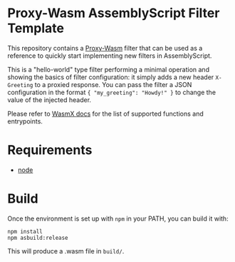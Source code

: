 Proxy-Wasm AssemblyScript Filter Template
===============================

This repository contains a [Proxy-Wasm](https://github.com/proxy-wasm/spec)
filter that can be used as a reference to quickly start implementing new
filters in AssemblyScript.

This is a "hello-world" type filter performing a minimal operation and showing
the basics of filter configuration: it simply adds a new header `X-Greeting`
to a proxied response. You can pass the filter a JSON configuration in the
format `{ "my_greeting": "Howdy!" }` to change the value of the injected
header.

Please refer to [WasmX
docs](https://github.com/Kong/ngx_wasm_module/blob/main/docs/PROXY_WASM.md#supported-entrypoints)
for the list of supported functions and entrypoints.

Requirements
============

* [node](https://nodejs.org)

Build
=====

Once the environment is set up with `npm` in your PATH,
you can build it with:

```
npm install
npm asbuild:release
```

This will produce a .wasm file in `build/`.
